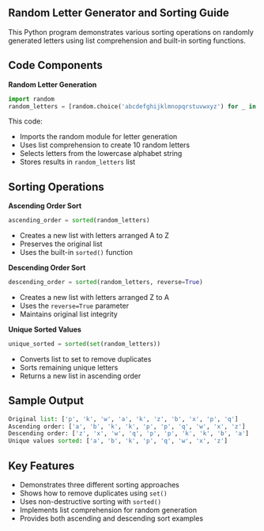 ## Random Letter Generator and Sorting Guide

This Python program demonstrates various sorting operations on randomly generated letters using list comprehension and built-in sorting functions.

## Code Components

**Random Letter Generation**
```python
import random
random_letters = [random.choice('abcdefghijklmnopqrstuvwxyz') for _ in range(10)]
```
This code:
- Imports the random module for letter generation
- Uses list comprehension to create 10 random letters
- Selects letters from the lowercase alphabet string
- Stores results in `random_letters` list

## Sorting Operations

**Ascending Order Sort**
```python
ascending_order = sorted(random_letters)
```
- Creates a new list with letters arranged A to Z
- Preserves the original list
- Uses the built-in `sorted()` function

**Descending Order Sort**
```python
descending_order = sorted(random_letters, reverse=True)
```
- Creates a new list with letters arranged Z to A
- Uses the `reverse=True` parameter
- Maintains original list integrity

**Unique Sorted Values**
```python
unique_sorted = sorted(set(random_letters))
```
- Converts list to set to remove duplicates
- Sorts remaining unique letters
- Returns a new list in ascending order

## Sample Output
```python
Original list: ['p', 'k', 'w', 'a', 'k', 'z', 'b', 'x', 'p', 'q']
Ascending order: ['a', 'b', 'k', 'k', 'p', 'p', 'q', 'w', 'x', 'z']
Descending order: ['z', 'x', 'w', 'q', 'p', 'p', 'k', 'k', 'b', 'a']
Unique values sorted: ['a', 'b', 'k', 'p', 'q', 'w', 'x', 'z']
```

## Key Features

- Demonstrates three different sorting approaches
- Shows how to remove duplicates using `set()`
- Uses non-destructive sorting with `sorted()`
- Implements list comprehension for random generation
- Provides both ascending and descending sort examples